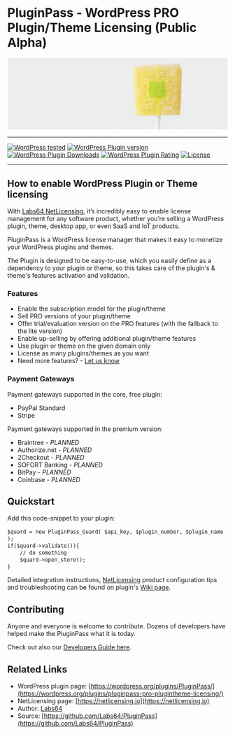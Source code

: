 # PluginPass - WordPress PRO Plugin/Theme Licensing (Public Alpha)

<p align="center"><img src="https://raw.githubusercontent.com/Labs64/PluginPass/master/assets/banner-772x250.png" alt="PluginPass - WordPress PRO Plugin/Theme Licensing"></p>

---

[![WordPress tested](https://img.shields.io/wordpress/v/PluginPass.svg?style=flat-square)](https://wordpress.org/plugins/PluginPass/)
[![WordPress Plugin version](https://img.shields.io/wordpress/plugin/v/PluginPass.svg?style=flat-square)](https://wordpress.org/plugins/PluginPass/)
[![WordPress Plugin Downloads](https://img.shields.io/wordpress/plugin/dt/PluginPass.svg?style=flat-square)](https://wordpress.org/plugins/PluginPass/)
[![WordPress Plugin Rating](https://img.shields.io/wordpress/plugin/r/PluginPass.svg?style=flat-square)](https://wordpress.org/plugins/PluginPass/)
[![License](https://img.shields.io/badge/license-GPLv2-red.svg?style=flat-square)](https://opensource.org/licenses/GPL-2.0)


---

## How to enable WordPress Plugin or Theme licensing

With [Labs64 NetLicensing](https://netlicensing.io), it’s incredibly easy to enable license management for any software product, whether you’re selling a WordPress plugin, theme, desktop app, or even SaaS and IoT products.

PluginPass is a WordPress license manager that makes it easy to monetize your WordPress plugins and themes.

The Plugin is designed to be easy-to-use, which you easily define as a dependency to your plugin or theme, so this takes care of the plugin's & theme's features activation and validation.

### Features

* Enable the subscription model for the plugin/theme
* Sell PRO versions of your plugin/theme
* Offer trial/evaluation version on the PRO features (with the fallback to the lite version)
* Enable up-selling by offering additional plugin/theme features
* Use plugin or theme on the given domain only
* License as many plugins/themes as you want
* Need more features? - [Let us know](https://github.com/Labs64/PluginPass/issues)

### Payment Gateways

Payment gateways supported in the core, free plugin:

* PayPal Standard
* Stripe

Payment gateways supported in the premium version:

* Braintree - *PLANNED*
* Authorize.net - *PLANNED*
* 2Checkout - *PLANNED*
* SOFORT Banking - *PLANNED*
* BitPay - *PLANNED*
* Coinbase - *PLANNED*

## Quickstart

Add this code-snippet to your plugin:
```
$quard = new PluginPass_Guard( $api_key, $plugin_number, $plugin_name );
if($quard->validate()){
    // do something
    $quard->open_store();
}
```

Detailed integration instructions, [ NetLicensing](https://netlicensing.io) product configuration tips and troubleshooting can be found on plugin's [Wiki page](https://github.com/Labs64/PluginPass/wiki).


## Contributing

Anyone and everyone is welcome to contribute. Dozens of developers have helped make the PluginPass what it is today.

Check out also our [Developers Guide here](https://github.com/Labs64/PluginPass/wiki/Developers-Guide).


## Related Links

* WordPress plugin page: [https://wordpress.org/plugins/PluginPass/](https://wordpress.org/plugins/pluginpass-pro-plugintheme-licensing/)
* NetLicensing page: [https://netlicensing.io](https://netlicensing.io)
* Author: [Labs64](https://www.labs64.com)
* Source: [https://github.com/Labs64/PluginPass](https://github.com/Labs64/PluginPass)
